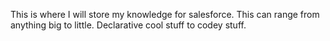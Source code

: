 This is where I will store my knowledge for salesforce. This can range from anything big to little. Declarative cool stuff to codey stuff.
